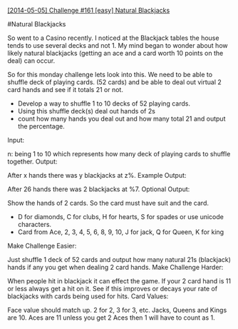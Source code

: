 [[2014-05-05] Challenge #161 [easy] Natural Blackjacks](http://www.reddit.com/r/dailyprogrammer/comments/24r50l/552014_161_easy_blackjack/)

#Natural Blackjacks

So went to a Casino recently. I noticed at the Blackjack tables the house tends to use several decks and not 1. My mind began to wonder about how likely natural blackjacks (getting an ace and a card worth 10 points on the deal) can occur.

So for this monday challenge lets look into this. We need to be able to shuffle deck of playing cards. (52 cards) and be able to deal out virtual 2 card hands and see if it totals 21 or not.

* Develop a way to shuffle 1 to 10 decks of 52 playing cards.
* Using this shuffle deck(s) deal out hands of 2s
* count how many hands you deal out and how many total 21 and output the percentage.

Input:

n: being 1 to 10 which represents how many deck of playing cards to shuffle together.
Output:

After x hands there was y blackjacks at z%.
Example Output:

After 26 hands there was 2 blackjacks at %7.
Optional Output:

Show the hands of 2 cards. So the card must have suit and the card.

* D for diamonds, C for clubs, H for hearts, S for spades or use unicode characters.
* Card from Ace, 2, 3, 4, 5, 6, 8, 9, 10, J for jack, Q for Queen, K for king

Make Challenge Easier:

Just shuffle 1 deck of 52 cards and output how many natural 21s (blackjack) hands if any you get when dealing 2 card hands.
Make Challenge Harder:

When people hit in blackjack it can effect the game. If your 2 card hand is 11 or less always get a hit on it. See if this improves or decays your rate of blackjacks with cards being used for hits.
Card Values:

Face value should match up. 2 for 2, 3 for 3, etc. Jacks, Queens and Kings are 10. Aces are 11 unless you get 2 Aces then 1 will have to count as 1.